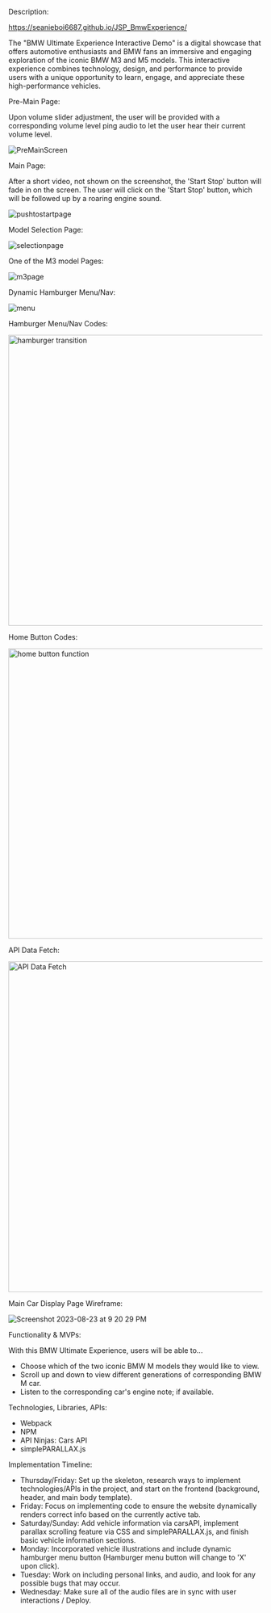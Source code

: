 Description:

https://seanieboi6687.github.io/JSP_BmwExperience/

The "BMW Ultimate Experience Interactive Demo" is a digital showcase that offers automotive enthusiasts and BMW fans an immersive and engaging exploration of the iconic BMW M3 and M5 models. This interactive experience combines technology, design, and performance to provide users with a unique opportunity to learn, engage, and appreciate these high-performance vehicles.

Pre-Main Page:

Upon volume slider adjustment, the user will be provided with a corresponding volume level ping audio to let the user hear their current volume level.

![PreMainScreen](https://github.com/seanieboi6687/JSP_BmwExperience/assets/101304652/68dc6322-f61f-4ddd-a68a-9550fe96e777)

Main Page:

After a short video, not shown on the screenshot, the 'Start Stop' button will fade in on the screen. The user will click on the 'Start Stop' button, which will be followed up by a roaring engine sound.

![pushtostartpage](https://github.com/seanieboi6687/JSP_BmwExperience/assets/101304652/dcfc8074-63c8-4309-b3f5-870c76748cde)

Model Selection Page:

![selectionpage](https://github.com/seanieboi6687/JSP_BmwExperience/assets/101304652/f04872f4-b8f5-45ff-a2ac-1cc077759845)

One of the M3 model Pages:

![m3page](https://github.com/seanieboi6687/JSP_BmwExperience/assets/101304652/abe65bff-26bd-42da-b4e4-776bb480abff)

Dynamic Hamburger Menu/Nav:

![menu](https://github.com/seanieboi6687/JSP_BmwExperience/assets/101304652/267b7040-eb10-459b-987c-9e58d94f1700)

Hamburger Menu/Nav Codes:

<img width="576" alt="hamburger transition" src="https://github.com/seanieboi6687/JSP_BmwExperience/assets/101304652/c3e0a53f-ed48-4d35-a254-413ff4a20054">

Home Button Codes:

<img width="575" alt="home button function" src="https://github.com/seanieboi6687/JSP_BmwExperience/assets/101304652/62823323-b2a6-4f14-9bac-88ce30f97c26">

API Data Fetch:

<img width="655" alt="API Data Fetch" src="https://github.com/seanieboi6687/JSP_BmwExperience/assets/101304652/ef016d43-d16b-4196-bd3b-8e6cbee268d0">

Main Car Display Page Wireframe:

![Screenshot 2023-08-23 at 9 20 29 PM](https://github.com/seanieboi6687/JSP_BmwExperience/assets/101304652/65ba2cc4-1df3-4930-bb3d-86c77b8b4b29)



Functionality & MVPs:

With this BMW Ultimate Experience, users will be able to...
- Choose which of the two iconic BMW M models they would like to view.
- Scroll up and down to view different generations of corresponding BMW M car.
- Listen to the corresponding car's engine note; if available.

Technologies, Libraries, APIs:

- Webpack
- NPM
- API Ninjas: Cars API
- simplePARALLAX.js

Implementation Timeline:
- Thursday/Friday: Set up the skeleton, research ways to implement technologies/APIs in the project, and start on the frontend (background, header, and main body template).
- Friday: Focus on implementing code to ensure the website dynamically renders correct info based on the currently active tab.
- Saturday/Sunday: Add vehicle information via carsAPI, implement parallax scrolling feature via CSS and simplePARALLAX.js, and finish basic vehicle information sections.
- Monday: Incorporated vehicle illustrations and include dynamic hamburger menu button (Hamburger menu button will change to 'X' upon click).
- Tuesday: Work on including personal links, and audio, and look for any possible bugs that may occur.
- Wednesday: Make sure all of the audio files are in sync with user interactions / Deploy.

